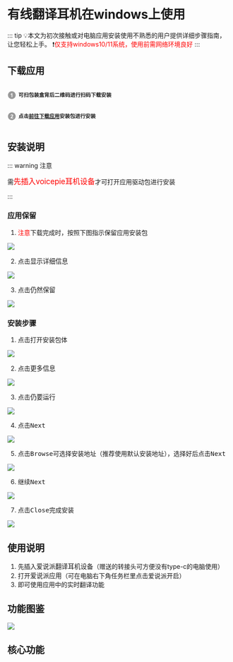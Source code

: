 # 有线翻译耳机在windows上使用

::: tip 💡本文为初次接触或对电脑应用安装使用不熟悉的用户提供详细步骤指南，让您轻松上手。
❗️<font style="color: red">仅支持windows10/11系统，使用前需网络环境良好</font>
:::

## 下载应用

<p style="display: inline-block; vertical-align: middle; margin-right: 5px;">
  <svg t="1731483445691" class="icon" viewBox="0 0 1024 1024" version="1.1" xmlns="http://www.w3.org/2000/svg" p-id="22931" width="20" height="20">
    <path d="M512.045025 962.874851c-248.349251 0-449.65507-201.846124-449.65507-450.919876 0-248.984724 201.305819-450.830849 449.65507-450.830849 248.261247 0 449.565019 201.846124 449.565019 450.830849C961.610044 761.028727 760.306272 962.874851 512.045025 962.874851L512.045025 962.874851zM572.751642 289.933345l-69.211315 0c-9.766434 27.322275-27.685549 51.116191-53.835116 71.65497-26.054399 20.446681-50.302663 34.288944-72.557526 41.61684l0 77.535911c42.346457-14.023388 79.07701-35.555797 110.197798-64.778352l0 322.720076 85.406159 0L572.751642 289.933345 572.751642 289.933345z" fill="#999999" p-id="22932"></path>
  </svg>
</p><strong><small>可扫包装盒背后<big><code>二维码</code></big>进行扫码下载安装</small></strong><br>
<p style="display: inline-block; vertical-align: middle; margin-right: 5px;">
  <svg t="1731484117001" class="icon" viewBox="0 0 1024 1024" version="1.1" xmlns="http://www.w3.org/2000/svg" p-id="24111" width="20" height="20">
    <path d="M511.950881 962.833919c-248.254084 0-449.561949-201.849194-449.561949-450.833919S263.696798 61.166081 511.950881 61.166081c248.353344 0 449.659163 201.848171 449.659163 450.832895S760.305249 962.833919 511.950881 962.833919L511.950881 962.833919zM662.141532 665.532769 492.320798 665.532769c4.433986-7.780197 10.224876-15.652492 17.46579-23.793916 7.143701-8.142447 24.246217-24.608467 51.2922-49.399083 27.053146-24.789593 45.695738-43.788296 56.095599-56.997132 15.566534-19.905352 26.962072-38.904055 34.202986-57.08923 7.147794-18.186198 10.765181-37.366026 10.765181-57.45148 0-35.374672-12.573363-64.87045-37.636179-88.665389-25.15389-23.793916-59.715033-35.646871-103.595426-35.646871-40.077787 0-73.464175 10.222829-100.246145 30.761608-26.689872 20.537755-42.61047 54.374398-47.676859 101.602026l85.408205 8.504698c1.629103-25.060769 7.688099-42.974767 18.0941-53.740972 10.492982-10.766205 24.608467-16.194844 42.340317-16.194844 17.915022 0 31.940456 5.15644 42.070164 15.380292 10.226922 10.313903 15.293311 24.970718 15.293311 44.061518 0 17.281595-5.884011 34.742269-17.640776 52.475142-8.69094 12.846586-32.212656 37.184901-70.665433 73.194022-47.772027 44.512796-79.794347 80.250742-95.994308 107.120716-16.192797 26.962072-25.877367 55.461149-29.127388 85.498256l299.375391 0L662.141532 665.532769 662.141532 665.532769z" fill="#999999" p-id="24112"></path>
  </svg>
</p><strong><small>点击<a href="https://kikago.tech/bridge/download">前往下载应用</a>安装包进行安装</small></strong>

## 安装说明

::: warning 注意

需<big><font style="color: red">先插入voicepie耳机设备</font></big>才可打开应用驱动包进行安装

:::

### 应用保留

1. <font style="color: red">注意</font>下载完成时，按照下图指示保留应用安装包

![](https://bu.dusays.com/2024/11/15/6736fab95af2c.webp)

2. 点击<big><code>显示详细信息</code></big>

![](https://bu.dusays.com/2024/11/15/6736fab95f949.webp)

3. 点击<big><code>仍然保留</code></big>

![](https://bu.dusays.com/2024/11/15/6736fab963dbd.webp)

### 安装步骤

1. 点击打开安装包体

![](https://bu.dusays.com/2024/11/15/6736fcb18082a.webp)

2. 点击<big><code>更多信息</code></big>

![](https://bu.dusays.com/2024/11/15/6736fe4bec81f.png)

3. 点击<big><code>仍要运行</code></big>

![](https://bu.dusays.com/2024/11/15/6736fcb18640b.webp)

4. 点击<big><code>Next</code></big>

![](https://bu.dusays.com/2024/11/15/6736fcb20c256.webp)

5. 点击<big><code>Browse</code></big>可选择安装地址（推荐使用默认安装地址），选择好后点击<big><code>Next</code></big>

![](https://bu.dusays.com/2024/11/15/6736fcb18b754.webp)

6. 继续<big><code>Next</code></big>

![](https://bu.dusays.com/2024/11/15/6736fcb189469.webp)

7. 点击<big><code>Close</code></big>完成安装

![](https://bu.dusays.com/2024/11/15/6736fcb27a4c8.webp)

## 使用说明

1. 先插入<big><code>爱说派翻译耳机设备</code></big>（赠送的转接头可方便没有type-c的电脑使用）
2. 打开<big><code>爱说派应用</code></big>（可在电脑右下角任务栏里点击爱说派开启）
3. 即可使用应用中的实时翻译功能

## 功能图鉴

![](https://bu.dusays.com/2024/11/15/67371c73016d0.png)

## 核心功能

<DocCard :cards="[
  {
    title: '翻译模式',
    description: '',
    avatar: '/img/情景模式.png',
    path: '/guide/modes'
  },
  {
    title: '播报设置',
    description: '',
    avatar: '/img/设置.png',
    path: '/guide/settings'
  },
  {
    title: '语种/音色选择',
    description: '',
    avatar: '/img/语种切换.png',
    path: '/guide/language'
  },
    {
    title: '其它功能',
    description: '',
    avatar: '/img/其它.png',
    path: '/guide/other'
  }
]" />

